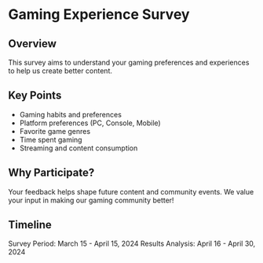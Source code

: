 # Gaming Experience Survey

## Overview
This survey aims to understand your gaming preferences and experiences to help us create better content.

## Key Points
- Gaming habits and preferences
- Platform preferences (PC, Console, Mobile)
- Favorite game genres
- Time spent gaming
- Streaming and content consumption

## Why Participate?
Your feedback helps shape future content and community events. We value your input in making our gaming community better!

## Timeline
Survey Period: March 15 - April 15, 2024
Results Analysis: April 16 - April 30, 2024